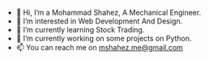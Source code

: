 - 👋 Hi, I’m a Mohammad Shahez, A Mechanical Engineer.
- 👀 I’m interested in Web Development And Design.
- 🌱 I’m currently learning Stock Trading.
- 💞️ I’m currently working on some projects on Python.
- 📫 You can reach me on mshahez.me@gmail.com
